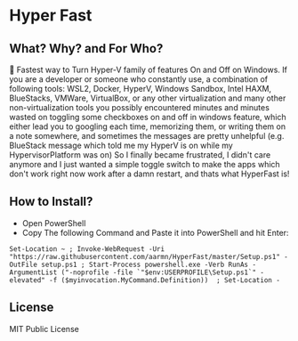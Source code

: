 # Hyper Fast
<!-- Logo, and Badges go here -->
## What? Why? and For Who?
🚀 Fastest way to Turn Hyper-V family of features On and Off on Windows.
If you are a developer or someone who constantly use, a combination of following tools: WSL2, Docker, HyperV, Windows Sandbox, Intel HAXM, BlueStacks, VMWare, VirtualBox, or any other virtualization and many other non-virtualization tools you possibly encountered minutes and minutes wasted on toggling some checkboxes on and off in windows feature, which either lead you to googling each time, memorizing them, or writing them on a note somewhere, and sometimes the messages are pretty unhelpful (e.g. BlueStack message which told me my HyperV is on while my HypervisorPlatform was on)
So I finally became frustrated, I didn't care anymore and I just wanted a simple toggle switch to make the apps which don't work right now work after a damn restart, and thats what HyperFast is!

## How to Install?
 - Open PowerShell
 - Copy The following Command and Paste it into PowerShell and hit Enter: 

``` Set-Location ~ ; Invoke-WebRequest -Uri "https://raw.githubusercontent.com/aarmn/HyperFast/master/Setup.ps1" -OutFile setup.ps1 ; Start-Process powershell.exe -Verb RunAs -ArgumentList ("-noprofile -file `"$env:USERPROFILE\Setup.ps1`" -elevated" -f ($myinvocation.MyCommand.Definition))  ; Set-Location - ```

## License
MIT Public License